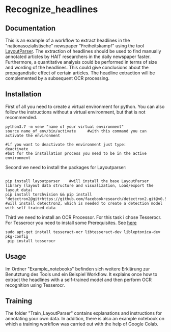 # Recognize_headlines

## Documentation

This is an example of a workflow to extract headlines in the "nationasozialistische" newspaper "Freiheitskampf" using the tool [LayoutParser](https://github.com/Layout-Parser/layout-parser). The extraction of headlines should be used to find manually annotated articles by HAIT researchers in the daily newspaper faster. Furthermore, a quantitative analysis could be performed in terms of size and wording of the headlines. This could give conclusions about the propagandistic effect of certain articles. The headline extraction will be complemented by a subsequent OCR processing. 


## Installation

First of all you need to create a virtual environment for python. You can also follow the instructions without a virtual environment, but that is not recommended.

```
python3.7 -m venv "name of your virtual environment"
source name_of_env/bin/activate 	#with this command you can activate the environment

#if you want to deactivate the environment just type:
deactivate 
#but for the installation process you need to be in the active environment

```

Second we need to install the packages for Layoutparser:

```

pip install layoutparser	#will install the base LayoutParser library (layout data structure and visualization, Load/export the layout data)
pip install torchvision && pip install "detectron2@git+https://github.com/facebookresearch/detectron2.git@v0.5#egg=detectron2"	#will install detectron2, which is needed to create a detection model with self trained data

```

Third we need to install an OCR Processor. For this task i chose Tesserocr.
For Tesserocr you need to install some Prerequisites. See [here](https://github.com/sirfz/tesserocr) 

```
sudo apt-get install tesseract-ocr libtesseract-dev libleptonica-dev pkg-config
 pip install tesserocr

```

## Usage

Im Ordner "Example_notebooks" befinden sich weitere Erklärung zur Benutztung des Tools und ein Beispiel Workflow. It explains once how to extract the headlines with a self-trained model and then perform OCR recognition using Tesserocr. 


## Training 

The folder "Train_LayoutParser" contains explanations and instructions for annotating your own data. In addition, there is also an example notebook on which a training workflow was carried out with the help of Google Colab.


